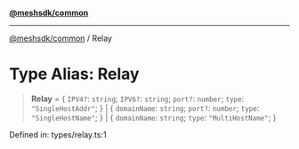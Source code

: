 [**@meshsdk/common**](../README.md)

***

[@meshsdk/common](../globals.md) / Relay

# Type Alias: Relay

> **Relay** = \{ `IPV4?`: `string`; `IPV6?`: `string`; `port?`: `number`; `type`: `"SingleHostAddr"`; \} \| \{ `domainName`: `string`; `port?`: `number`; `type`: `"SingleHostName"`; \} \| \{ `domainName`: `string`; `type`: `"MultiHostName"`; \}

Defined in: types/relay.ts:1
